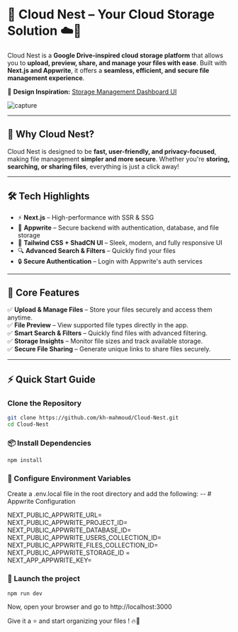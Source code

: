 # 🚀 Cloud Nest – Your Cloud Storage Solution ☁️📂  

Cloud Nest is a **Google Drive-inspired cloud storage platform** that allows you to **upload, preview, share, and manage your files with ease**. Built with **Next.js and Appwrite**, it offers a **seamless, efficient, and secure file management experience**.  

🎨 **Design Inspiration:** [Storage Management Dashboard UI](https://ui8.net/phuong-designer/products/storage-management-dashboard?rel=jsm)  

![capture](https://github.com/user-attachments/assets/e6aae834-bab8-4bd1-9e17-f138afd752ee)

---

## 🌟 Why Cloud Nest?  
Cloud Nest is designed to be **fast, user-friendly, and privacy-focused**, making file management **simpler and more secure**. Whether you're **storing, searching, or sharing files**, everything is just a click away!  

---

## 🛠️ Tech Highlights  

- ⚡ **Next.js** – High-performance with SSR & SSG  
- 🎯 **Appwrite** – Secure backend with authentication, database, and file storage  
- 🎨 **Tailwind CSS + ShadCN UI** – Sleek, modern, and fully responsive UI  
- 🔍 **Advanced Search & Filters** – Quickly find your files  
- 🔒 **Secure Authentication** – Login with Appwrite's auth services  

---

## 🌟 Core Features  

✅ **Upload & Manage Files** – Store your files securely and access them anytime.  
✅ **File Preview** – View supported file types directly in the app.  
✅ **Smart Search & Filters** – Quickly find files with advanced filtering.  
✅ **Storage Insights** – Monitor file sizes and track available storage.  
✅ **Secure File Sharing** – Generate unique links to share files securely.  

---

## ⚡ Quick Start Guide  

### Clone the Repository  
```bash
git clone https://github.com/kh-mahmoud/Cloud-Nest.git
cd Cloud-Nest
```

### 📦 Install Dependencies 
```bash
npm install
```
### 🔑 Configure Environment Variables
Create a .env.local file in the root directory and add the following:
-- # Appwrite Configuration  <br/>

NEXT_PUBLIC_APPWRITE_URL=  <br/>
NEXT_PUBLIC_APPWRITE_PROJECT_ID=    <br/>
NEXT_PUBLIC_APPWRITE_DATABASE_ID=   <br/>
NEXT_PUBLIC_APPWRITE_USERS_COLLECTION_ID=   <br/>
NEXT_PUBLIC_APPWRITE_FILES_COLLECTION_ID=   <br/>
NEXT_PUBLIC_APPWRITE_STORAGE_ID =   <br/>
NEXT_APP_APPWRITE_KEY=   <br/>


### 🚀 Launch the project
```bash
npm run dev
```
Now, open your browser and go to http://localhost:3000
 

Give it a ⭐ and start organizing your files ! 🔥💾
